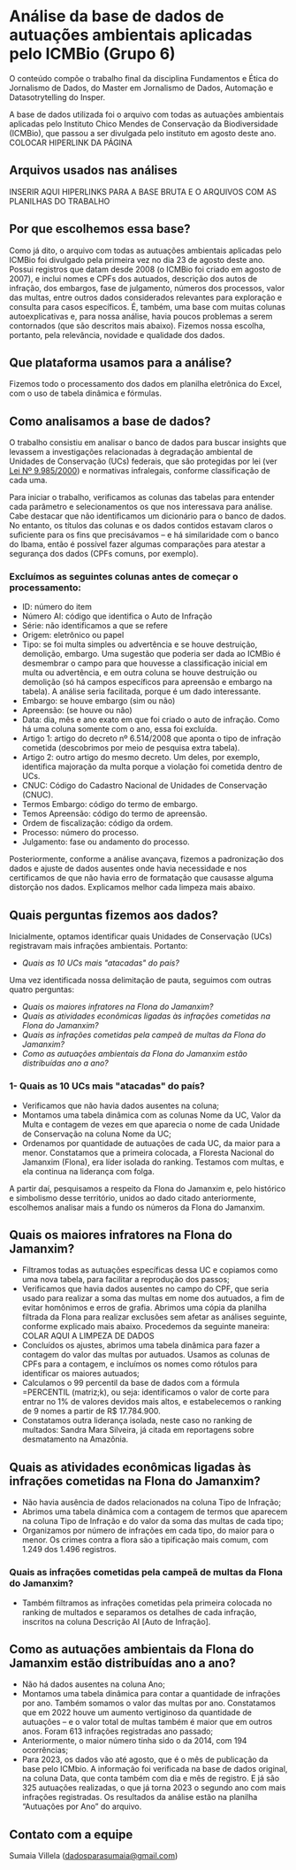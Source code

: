 # Análise da base de dados de autuações ambientais aplicadas pelo ICMBio (Grupo 6)
O conteúdo compõe o trabalho final da disciplina Fundamentos e Ética do Jornalismo de Dados, do Master em Jornalismo de Dados, Automação e Datasotrytelling do Insper.

A base de dados utilizada foi o arquivo com todas as autuações ambientais aplicadas pelo Instituto Chico Mendes de Conservação da Biodiversidade (ICMBio), que passou a ser divulgada pelo instituto em agosto deste ano. COLOCAR HIPERLINK DA PÁGINA

## Arquivos usados nas análises
INSERIR AQUI HIPERLINKS PARA A BASE BRUTA E O ARQUIVOS COM AS PLANILHAS DO TRABALHO

## Por que escolhemos essa base?
Como já dito, o arquivo com todas as autuações ambientais aplicadas pelo ICMBio foi divulgado pela primeira vez no dia 23 de agosto deste ano. Possui registros que datam desde 2008 (o ICMBio foi criado em agosto de 2007), e inclui nomes e CPFs dos autuados, descrição dos autos de infração, dos embargos, fase de julgamento, números dos processos, valor das multas, entre outros dados considerados relevantes para exploração e consulta para casos específicos. É, também, uma base com muitas colunas autoexplicativas e, para nossa análise, havia poucos problemas a serem contornados (que são descritos mais abaixo). Fizemos nossa escolha, portanto, pela relevância, novidade e qualidade dos dados.
## Que plataforma usamos para a análise?
Fizemos todo o processamento dos dados em planilha eletrônica do Excel, com o uso de tabela dinâmica e fórmulas.
## Como analisamos a base de dados?
O trabalho consistiu em analisar o banco de dados para buscar insights que levassem a investigações relacionadas à degradação ambiental de Unidades de Conservação (UCs) federais, que são protegidas por lei (ver [Lei Nº 9.985/2000](https://www.planalto.gov.br/ccivil_03/leis/l9985.htm)) e normativas infralegais, conforme classificação de cada uma.

Para iniciar o trabalho, verificamos as colunas das tabelas para entender cada parâmetro e selecionamentos os que nos interessava para análise. Cabe destacar que não identificamos um dicionário para o banco de dados. No entanto, os títulos das colunas e os dados contidos estavam claros o suficiente para os fins que precisávamos – e há similaridade com o banco do Ibama, então é possível fazer algumas comparações para atestar a segurança dos dados (CPFs comuns, por exemplo).
### Excluímos as seguintes colunas antes de começar o processamento:
- ID: número do item
- Número AI: código que identifica o Auto de Infração
- Série: não identificamos a que se refere
- Origem: eletrônico ou papel
- Tipo: se foi multa simples ou advertência e se houve destruição, demolição, embargo. Uma sugestão que poderia ser dada ao ICMBio é desmembrar o campo para que houvesse a classificação inicial em multa ou advertência, e em outra coluna se houve destruição ou demolição (só há campos específicos para apreensão e embargo na tabela). A análise seria facilitada, porque é um dado interessante.
- Embargo: se houve embargo (sim ou não)
- Apreensão: (se houve ou não)
- Data: dia, mês e ano exato em que foi criado o auto de infração. Como há uma coluna somente com o ano, essa foi excluída.
- Artigo 1: artigo do decreto nº 6.514/2008 que aponta o tipo de infração cometida (descobrimos por meio de pesquisa extra tabela).
- Artigo 2: outro artigo do mesmo decreto. Um deles, por exemplo, identifica majoração da multa porque a violação foi cometida dentro de UCs.
- CNUC: Código do Cadastro Nacional de Unidades de Conservação (CNUC).
- Termos Embargo: código do termo de embargo.
- Temos Apreensão: código do termo de apreensão.
- Ordem de fiscalização: código da ordem.
- Processo: número do processo.
- Julgamento: fase ou andamento do processo.
  
Posteriormente, conforme a análise avançava, fizemos a padronização dos dados e ajuste de dados ausentes onde havia necessidade e nos certificamos de que não havia erro de formatação que causasse alguma distorção nos dados. Explicamos melhor cada limpeza mais abaixo.

## Quais perguntas fizemos aos dados?
Inicialmente, optamos identificar quais Unidades de Conservação (UCs) registravam mais infrações ambientais. Portanto:
- _Quais as 10 UCs mais "atacadas" do país?_
  
Uma vez identificada nossa delimitação de pauta, seguimos com outras quatro perguntas:

- _Quais os maiores infratores na Flona do Jamanxim?_
- _Quais as atividades econômicas ligadas às infrações cometidas na Flona do Jamanxim?_
- _Quais as infrações cometidas pela campeã de multas da Flona do Jamanxim?_
- _Como as autuações ambientais da Flona do Jamanxim estão distribuídas ano a ano?_

### 1- Quais as 10 UCs mais "atacadas" do país?
- Verificamos que não havia dados ausentes na coluna;
- Montamos uma tabela dinâmica com as colunas Nome da UC, Valor da Multa e contagem de vezes em que aparecia o nome de cada Unidade de Conservação na coluna Nome da UC;
- Ordenamos por quantidade de autuações de cada UC, da maior para a menor. Constatamos que a primeira colocada, a Floresta Nacional do Jamanxim (Flona), era líder isolada do ranking. Testamos com multas, e ela continua na liderança com folga.

A partir daí, pesquisamos a respeito da Flona do Jamanxim e, pelo histórico e simbolismo desse território, unidos ao dado citado anteriormente, escolhemos analisar mais a fundo os números da Flona do Jamanxim.

## Quais os maiores infratores na Flona do Jamanxim?
- Filtramos todas as autuações específicas dessa UC e copiamos como uma nova tabela, para facilitar a reprodução dos passos;
- Verificamos que havia dados ausentes no campo do CPF, que seria usado para realizar a soma das multas em nome dos autuados, a fim de evitar homônimos e erros de grafia. Abrimos uma cópia da planilha filtrada da Flona para realizar exclusões sem afetar as análises seguinte, conforme explicado mais abaixo. Procedemos da seguinte maneira:
COLAR AQUI A LIMPEZA DE DADOS
- Concluídos os ajustes, abrimos uma tabela dinâmica para fazer a contagem do valor das multas por autuados. Usamos as colunas de CPFs para a contagem, e incluímos os nomes como rótulos para identificar os maiores autuados;
- Calculamos o 99 percentil da base de dados com a fórmula =PERCENTIL (matriz;k), ou seja: identificamos o valor de corte para entrar no 1% de valores devidos mais altos, e estabelecemos o ranking de 9 nomes a partir de R$ 17.784.900.
- Constatamos outra liderança isolada, neste caso no ranking de multados: Sandra Mara Silveira, já citada em reportagens sobre desmatamento na Amazônia.

## Quais as atividades econômicas ligadas às infrações cometidas na Flona do Jamanxim?
- Não havia ausência de dados relacionados na coluna Tipo de Infração;
- Abrimos uma tabela dinâmica com a contagem de termos que aparecem na coluna Tipo de Infração e do valor da soma das multas de cada tipo;
- Organizamos por número de infrações em cada tipo, do maior para o menor. Os crimes contra a flora são a tipificação mais comum, com 1.249 dos 1.496 registros.
### Quais as infrações cometidas pela campeã de multas da Flona do Jamanxim?
- Também filtramos as infrações cometidas pela primeira colocada no ranking de multados e separamos os detalhes de cada infração, inscritos na coluna Descrição AI [Auto de Infração].

## Como as autuações ambientais da Flona do Jamanxim estão distribuídas ano a ano?
- Não há dados ausentes na coluna Ano;
- Montamos uma tabela dinâmica para contar a quantidade de infrações por ano. Também somamos o valor das multas por ano. Constatamos que em 2022 houve um aumento vertiginoso da quantidade de autuações – e o valor total de multas também é maior que em outros anos. Foram 613 infrações registradas ano passado;
- Anteriormente, o maior número tinha sido o da 2014, com 194 ocorrências;
- Para 2023, os dados vão até agosto, que é o mês de publicação da base pelo ICMbio. A informação foi verificada na base de dados original, na coluna Data, que conta também com dia e mês de registro. E já são 325 autuações realizadas, o que já torna 2023 o segundo ano com mais infrações registradas.
Os resultados da análise estão na planilha “Autuações por Ano” do arquivo.

## Contato com a equipe
Sumaia Villela (dadosparasumaia@gmail.com)
